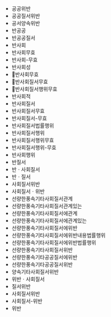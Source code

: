- 공공위반
- 공공질서위반
- 공서양속위반
- 반공공
- 반공공질서
- 반사회
- 반사회무효
- 반사회-무효
- 반사회성
- 📌반사회무효
- 📌반사회질서무효
- 📌반사회질서행위무효
- 반사회적
- 반사회질서
- 반사회질서무효
- 반사회질서-무효
- 반사회질서법률행위
- 반사회질서행위
- 반사회질서행위무효
- 반사회질서행위-무효
- 반사회행위
- 반질서
- 반ㆍ사회질서
- 반ㆍ질서
- 사회질서위반
- 사회질서ㆍ위반
- 선량한풍속기타사회질서관계
- 선량한풍속기타사회질서관계있는
- 선량한풍속기타사회질서에관계
- 선량한풍속기타사회질서에관계있는
- 선량한풍속기타사회질서에위반
- 선량한풍속기타사회질서에위반내용법률행위
- 선량한풍속기타사회질서에위반법률행위
- 선량한풍속기타사회질서위반
- 선량한풍속기타공공질서에위반
- 선량한풍속기타공공질서위반
- 양속기타사회질서위반
- 위반ㆍ사회질서
- 질서위반
- 사회질서위반
- 사회질서-위반
- 위반
